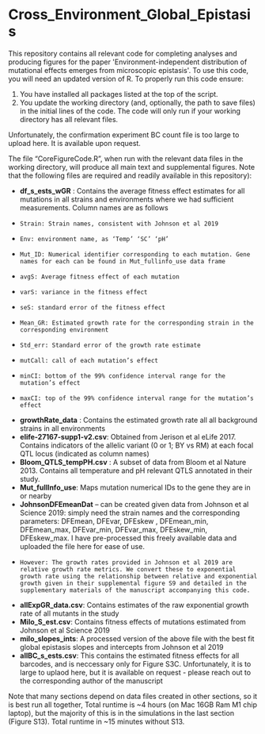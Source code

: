 # Cross_Environment_Global_Epistasis
This repository contains all relevant code for completing analyses and producing figures for the paper 'Environment-independent distribution of mutational effects emerges from microscopic epistasis'. To use this code, you will need an updated version of R.  To properly run this code ensure:
1. You have installed all packages listed at the top of the script.
2. You update the working directory (and, optionally, the path to save files) in the initial lines of the code. The code will only run if your working directory has all relevant files.

Unfortunately, the confirmation experiment BC count file is too large to upload here. It is available upon request. 

The file “CoreFigureCode.R”, when run with the relevant data files in the working directory, will produce all main text and supplemental figures. Note that the following files are required and readily available in this repository):
-	**df_s_ests_wGR** : Contains the average fitness effect estimates for all mutations in all strains and environments where we had sufficient measurements. Column names are as follows
-	  Strain: Strain names, consistent with Johnson et al 2019
-	  Env: environment name, as ‘Temp’ ‘SC’ ‘pH’
-	  Mut_ID: Numerical identifier corresponding to each mutation. Gene names for each can be found in Mut_fullinfo_use data frame
-	  avgS: Average fitness effect of each mutation
-	  varS: variance in the fitness effect
-	  seS: standard error of the fitness effect
-	  Mean_GR: Estimated growth rate for the corresponding strain in the corresponding environment
-	  Std_err: Standard error of the growth rate estimate
-	  mutCall: call of each mutation’s effect
-	  minCI: bottom of the 99% confidence interval range for the mutation’s effect
-	  maxCI: top of the 99% confidence interval range for the mutation’s effect
-	**growthRate_data** : Contains the estimated growth rate all all background strains in all environments
-	**elife-27167-supp1-v2.csv**: Obtained from Jerison et al eLife 2017. Contains indicators of the allelic variant (0 or 1; BY vs RM) at each focal QTL locus (indicated as column names)
-	**Bloom_QTLS_tempPH.csv** : A subset of data from Bloom et al Nature 2013. Contains all temperature and pH relevant QTLS annotated in their study.
-	**Mut_fullInfo_use**: Maps mutation numerical IDs to the gene they are in or nearby
-	**JohnsonDFEmeanDat** – can be created given data from Johnson et al Science 2019: simply need the strain names and the corresponding parameters: DFEmean, DFEvar, DFEskew , DFEmean_min, DFEmean_max, DFEvar_min, DFEvar_max, DFEskew_min, DFEskew_max. I have pre-processed this freely available data and uploaded the file here for ease of use.
-	  However: The growth rates provided in Johnson et al 2019 are relative growth rate metrics. We convert these to exponential growth rate using the relationship between relative and exponential growth given in their supplemental figure S9 and detailed in the supplementary materials of the manuscript accompanying this code.
-	**allExpGR_data.csv**: Contains estimates of the raw exponential growth rate of all mutants in the study
-	**Milo_S_est.csv**: Contains fitness effects of mutations estimated from Johnson et al Science 2019
-	**milo_slopes_ints**: A processed version of the above file with the best fit global epistasis slopes and intercepts from Johnson et al 2019
-	**allBC_s_ests.csv**: This contains the estimated fitness effects for all barcodes, and is neccessary only for Figure S3C. Unfortunately, it is to large to uplaod here, but it is available on request - please reach out to the corresponding author of the manuscript


Note that many sections depend on data files created in other sections, so it is best run all together, Total runtime is ~4 hours (on Mac 16GB Ram M1 chip laptop), but the majority of this is in the simulations in the last section (Figure S13). Total runtime in ~15 minutes without S13. 
